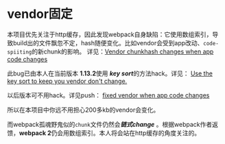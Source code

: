 # vendor固定
本项目优先关注于http缓存，因此发现webpack自身缺陷：它使用数组索引，导致build出的文件飘忽不定，hash随便变化。比如vendor会受到app改动、`code-spiiting`的新chunk的影响。
详见：<a href="https://github.com/webpack/webpack/issues/1315" target="_blank">Vendor chunkhash changes when app code changes</a>

此bug已由本人在当前版本 **1.13.2**使用  ***key sort***的方法hack。详见：
<a href="https://github.com/webpack/webpack/issues/1315#issuecomment-247269598" target="_blank">Use the key sort to keep you vendor don't change.</a>

以后版本可不用hack。详见push：
<a href="https://github.com/webpack/webpack/pull/2998" target="_blank">fixed vendor when app code changes</a>

所以在本项目中你远不用担心200多kb的vendor会变化。

而webpack孤魂野鬼似的`chunk`文件仍然会***链式change*** 。根据webpack作者返馈，**webpack 2**仍会用数组索引。本人将会站在http缓存的角度关注的。
